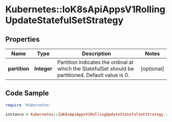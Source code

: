 # Kubernetes::IoK8sApiAppsV1RollingUpdateStatefulSetStrategy

## Properties

Name | Type | Description | Notes
------------ | ------------- | ------------- | -------------
**partition** | **Integer** | Partition indicates the ordinal at which the StatefulSet should be partitioned. Default value is 0. | [optional] 

## Code Sample

```ruby
require 'Kubernetes'

instance = Kubernetes::IoK8sApiAppsV1RollingUpdateStatefulSetStrategy.new(partition: null)
```



